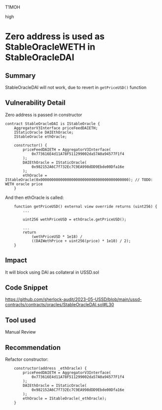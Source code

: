 T1MOH

high

# Zero address is used as StableOracleWETH in StableOracleDAI

## Summary
StableOracleDAI will not work, due to revert in `getPriceUSD()` function

## Vulnerability Detail
Zero address is passed in constructor
```solidity
contract StableOracleDAI is IStableOracle {
    AggregatorV3Interface priceFeedDAIETH;
    IStaticOracle DAIEthOracle;
    IStableOracle ethOracle;

    constructor() {
        priceFeedDAIETH = AggregatorV3Interface(
            0x773616E4d11A78F511299002da57A0a94577F1f4
        );
        DAIEthOracle = IStaticOracle(
            0x982152A6C7f732Ec7C9EA998dDD9Ebde00Dfa16e
        );
        ethOracle = IStableOracle(0x0000000000000000000000000000000000000000); // TODO: WETH oracle price
    }
```

And then ethOracle is called:
```solidity
    function getPriceUSD() external view override returns (uint256) {
        ...

        uint256 wethPriceUSD = ethOracle.getPriceUSD();

        ...
        return
            (wethPriceUSD * 1e18) /
            ((DAIWethPrice + uint256(price) * 1e10) / 2);
    }
```

## Impact
It will block using DAI as collateral in USSD.sol

## Code Snippet
https://github.com/sherlock-audit/2023-05-USSD/blob/main/ussd-contracts/contracts/oracles/StableOracleDAI.sol#L30

## Tool used

Manual Review

## Recommendation
Refactor constructor:
```solidity
    constructor(address _ethOracle) {
        priceFeedDAIETH = AggregatorV3Interface(
            0x773616E4d11A78F511299002da57A0a94577F1f4
        );
        DAIEthOracle = IStaticOracle(
            0x982152A6C7f732Ec7C9EA998dDD9Ebde00Dfa16e
        );
        ethOracle = IStableOracle(_ethOracle);
    }
```
